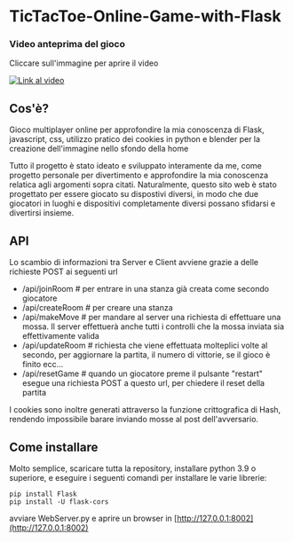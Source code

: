 # TicTacToe-Online-Game-with-Flask
### Video anteprima del gioco
Cliccare sull'immagine per aprire il video

[![Link al video](https://i9.ytimg.com/vi_webp/TV5R1-nHoLA/mqdefault.webp?sqp=CNCbwLMG&rs=AOn4CLDk8I_2IyR1cB1tg2ZGTKWxfHGoNg)](https://youtu.be/TV5R1-nHoLA?si=Xm8e_RjTX4Js6RtM)

## Cos'è?
Gioco multiplayer online per approfondire la mia conoscenza di Flask, javascript, css, utilizzo pratico dei cookies in python e blender per la creazione dell'immagine nello sfondo della home

Tutto il progetto è stato ideato e sviluppato interamente da me, come progetto personale per divertimento e approfondire la mia conoscenza relatica agli argomenti sopra citati.
Naturalmente, questo sito web è stato progettato per essere giocato su dispostivi diversi, in modo che due giocatori in luoghi e dispositivi completamente diversi possano sfidarsi e divertirsi insieme.

## API
Lo scambio di informazioni tra Server e Client avviene grazie a delle richieste POST ai seguenti url
- /api/joinRoom   # per entrare in una stanza già creata come secondo giocatore
- /api/createRoom # per creare una stanza
- /api/makeMove   # per mandare al server una richiesta di effettuare una mossa. Il server effettuerà anche tutti i controlli che la mossa inviata sia effettivamente valida
- /api/updateRoom # richiesta che viene effettuata molteplici volte al secondo, per aggiornare la partita, il numero di vittorie, se il gioco è finito ecc...
- /api/resetGame  # quando un giocatore preme il pulsante "restart" esegue una richiesta POST a questo url, per chiedere il reset della partita

I cookies sono inoltre generati attraverso la funzione crittografica di Hash, rendendo impossibile barare inviando mosse al post dell'avversario.

## Come installare 
Molto semplice, scaricare tutta la repository, installare python 3.9 o superiore, e eseguire i seguenti comandi per installare le varie librerie:
```
pip install Flask
pip install -U flask-cors
```
avviare WebServer.py e aprire un browser in [http://127.0.0.1:8002](http://127.0.0.1:8002)
